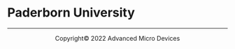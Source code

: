 # Paderborn University
---------------------------------------
<p align="center">Copyright&copy; 2022 Advanced Micro Devices</p>